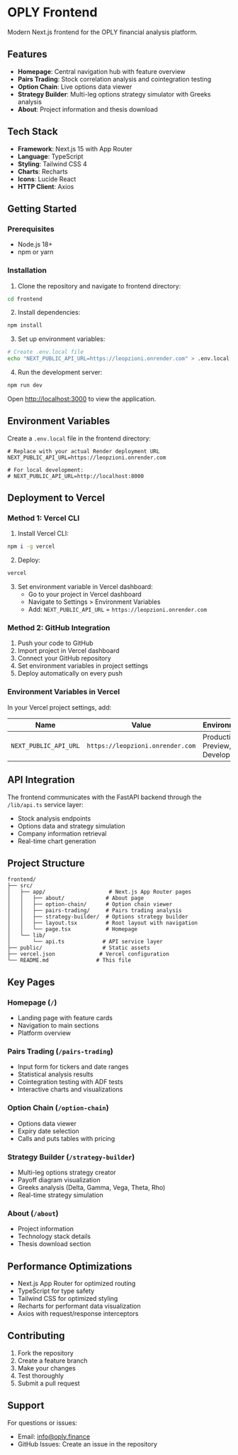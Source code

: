 # OPLY Frontend

Modern Next.js frontend for the OPLY financial analysis platform.

## Features

- **Homepage**: Central navigation hub with feature overview
- **Pairs Trading**: Stock correlation analysis and cointegration testing
- **Option Chain**: Live options data viewer
- **Strategy Builder**: Multi-leg options strategy simulator with Greeks analysis
- **About**: Project information and thesis download

## Tech Stack

- **Framework**: Next.js 15 with App Router
- **Language**: TypeScript
- **Styling**: Tailwind CSS 4
- **Charts**: Recharts
- **Icons**: Lucide React
- **HTTP Client**: Axios

## Getting Started

### Prerequisites

- Node.js 18+ 
- npm or yarn

### Installation

1. Clone the repository and navigate to frontend directory:
```bash
cd frontend
```

2. Install dependencies:
```bash
npm install
```

3. Set up environment variables:
```bash
# Create .env.local file
echo "NEXT_PUBLIC_API_URL=https://leopzioni.onrender.com" > .env.local
```

4. Run the development server:
```bash
npm run dev
```

Open [http://localhost:3000](http://localhost:3000) to view the application.

## Environment Variables

Create a `.env.local` file in the frontend directory:

```env
# Replace with your actual Render deployment URL
NEXT_PUBLIC_API_URL=https://leopzioni.onrender.com

# For local development:
# NEXT_PUBLIC_API_URL=http://localhost:8000
```

## Deployment to Vercel

### Method 1: Vercel CLI

1. Install Vercel CLI:
```bash
npm i -g vercel
```

2. Deploy:
```bash
vercel
```

3. Set environment variable in Vercel dashboard:
   - Go to your project in Vercel dashboard
   - Navigate to Settings > Environment Variables
   - Add: `NEXT_PUBLIC_API_URL` = `https://leopzioni.onrender.com`

### Method 2: GitHub Integration

1. Push your code to GitHub
2. Import project in Vercel dashboard
3. Connect your GitHub repository
4. Set environment variables in project settings
5. Deploy automatically on every push

### Environment Variables in Vercel

In your Vercel project settings, add:

| Name | Value | Environment |
|------|-------|-------------|
| `NEXT_PUBLIC_API_URL` | `https://leopzioni.onrender.com` | Production, Preview, Development |

## API Integration

The frontend communicates with the FastAPI backend through the `/lib/api.ts` service layer:

- Stock analysis endpoints
- Options data and strategy simulation
- Company information retrieval
- Real-time chart generation

## Project Structure

```
frontend/
├── src/
│   ├── app/                    # Next.js App Router pages
│   │   ├── about/             # About page
│   │   ├── option-chain/      # Option chain viewer
│   │   ├── pairs-trading/     # Pairs trading analysis
│   │   ├── strategy-builder/  # Options strategy builder
│   │   ├── layout.tsx         # Root layout with navigation
│   │   └── page.tsx           # Homepage
│   └── lib/
│       └── api.ts            # API service layer
├── public/                   # Static assets
├── vercel.json              # Vercel configuration
└── README.md               # This file
```

## Key Pages

### Homepage (`/`)
- Landing page with feature cards
- Navigation to main sections
- Platform overview

### Pairs Trading (`/pairs-trading`)
- Input form for tickers and date ranges
- Statistical analysis results
- Cointegration testing with ADF tests
- Interactive charts and visualizations

### Option Chain (`/option-chain`)
- Options data viewer
- Expiry date selection
- Calls and puts tables with pricing

### Strategy Builder (`/strategy-builder`)
- Multi-leg options strategy creator
- Payoff diagram visualization
- Greeks analysis (Delta, Gamma, Vega, Theta, Rho)
- Real-time strategy simulation

### About (`/about`)
- Project information
- Technology stack details
- Thesis download section

## Performance Optimizations

- Next.js App Router for optimized routing
- TypeScript for type safety
- Tailwind CSS for optimized styling
- Recharts for performant data visualization
- Axios with request/response interceptors

## Contributing

1. Fork the repository
2. Create a feature branch
3. Make your changes
4. Test thoroughly
5. Submit a pull request

## Support

For questions or issues:
- Email: info@oply.finance
- GitHub Issues: Create an issue in the repository
